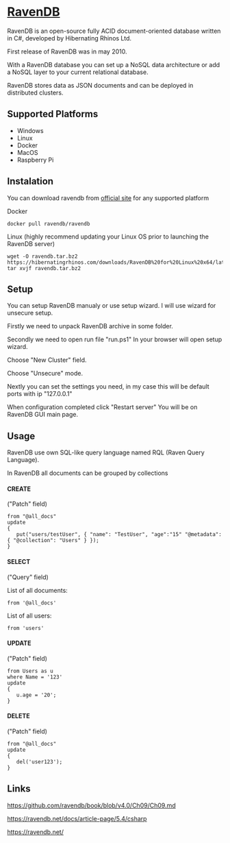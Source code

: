 # [RavenDB](https://ravendb.net/)

RavenDB is an open-source fully ACID document-oriented database written in C#, developed by Hibernating Rhinos Ltd. 

First release of RavenDB was in may 2010.

With a RavenDB database you can set up a NoSQL data architecture or add a NoSQL layer to your current relational database.

RavenDB stores data as JSON documents and can be deployed in distributed clusters.

## Supported Platforms
* Windows
* Linux
* Docker
* MacOS
* Raspberry Pi

## Instalation
You can download ravendb from [official site](https://ravendb.net/download) for any supported platform

Docker
```
docker pull ravendb/ravendb
```

Linux (highly recommend updating your Linux OS prior to launching the RavenDB server)
```
wget -O ravendb.tar.bz2 https://hibernatingrhinos.com/downloads/RavenDB%20for%20Linux%20x64/latest
tar xvjf ravendb.tar.bz2
```

## Setup
You can setup RavenDB manualy or use setup wizard.
I will use wizard for unsecure setup.

Firstly we need to unpack RavenDB archive in some folder.

Secondly we need to open run file "run.ps1"
In your browser will open setup wizard.

Choose "New Cluster" field.

Choose "Unsecure" mode.

Nextly you can set the settings you need, 
in my case this will be default ports with ip "127.0.0.1"

When configuration completed click "Restart server"
You will be on RavenDB GUI main page.

## Usage
RavenDB use own SQL-like query language named RQL (Raven Query Language).

In RavenDB all documents can be grouped by collections

#### CREATE
("Patch" field)
```
from "@all_docs"
update 
{
   put("users/testUser", { "name": "TestUser", "age":"15" "@metadata": { "@collection": "Users" } });
}
```
#### SELECT
("Query" field)

List of all documents:
```
from '@all_docs'
```
List of all users:
```
from 'users'
```
#### UPDATE
("Patch" field)
```
from Users as u
where Name = '123'
update 
{
   u.age = '20';
}
```
#### DELETE
("Patch" field)
```
from "@all_docs"
update 
{
   del('user123');
}
```




## Links
https://github.com/ravendb/book/blob/v4.0/Ch09/Ch09.md

https://ravendb.net/docs/article-page/5.4/csharp

https://ravendb.net/

